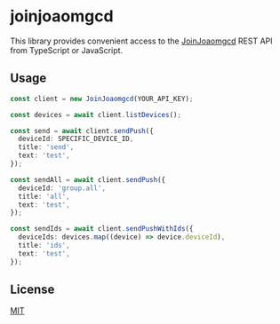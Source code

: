 # joinjoaomgcd

This library provides convenient access to the
[JoinJoaomgcd](https://joaoapps.com/join/) REST API from TypeScript or
JavaScript.

## Usage

```ts
const client = new JoinJoaomgcd(YOUR_API_KEY);

const devices = await client.listDevices();

const send = await client.sendPush({
  deviceId: SPECIFIC_DEVICE_ID,
  title: 'send',
  text: 'test',
});

const sendAll = await client.sendPush({
  deviceId: 'group.all',
  title: 'all',
  text: 'test',
});

const sendIds = await client.sendPushWithIds({
  deviceIds: devices.map((device) => device.deviceId),
  title: 'ids',
  text: 'test',
});
```

## License

[MIT](./LICENSE.md)
